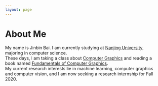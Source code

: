 ```yaml
---
layout: page
---
```


# About Me

<!-- <img src="/images/jasonansel4.jpg" class="floatpic" width="200" height="300"> -->
My name is Jinbin Bai.  I am currently studying at [Nanjing University], majoring in computer science.  
These days, I am taking a class about [Computer Graphics] and reading a book named [Fundamentals of Computer Graphics].  
My current research interests lie in machine learning, computer graphics and computer vision, and I am now seeking a research internship for Fall 2020.

[Nanjing University]: https://www.nju.edu.cn/EN/
[Computer Graphics]: https://sites.cs.ucsb.edu/~lingqi/teaching/games101.html
[Fundamentals of Computer Graphics]: https://www.amazon.com/Fundamentals-Computer-Graphics-Steve-Marschner-dp-1482229390/dp/1482229390
